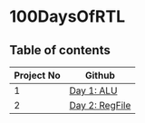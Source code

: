 # 100DaysOfRTL



## Table of contents
| Project No | Github |
| --- | ---- |
| 1 | [Day 1: ALU](https://github.com/MrWonder323/Digital-Design-Exercises/tree/main/100DaysOfRTL/Day1_ALU)                                |
| 2 | [Day 2: RegFile](https://github.com/MrWonder323/Digital-Design-Exercises/tree/main/100DaysOfRTL/Day2_RegFile)        |

